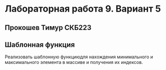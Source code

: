 # Лабораторная работа 9. Вариант 5

## Прокошев Тимур СКБ223

## Шаблонная функция

Реализовать шаблонную функциюдля нахождения минимального и максимального элемента в массиве и получения их индексов. 

